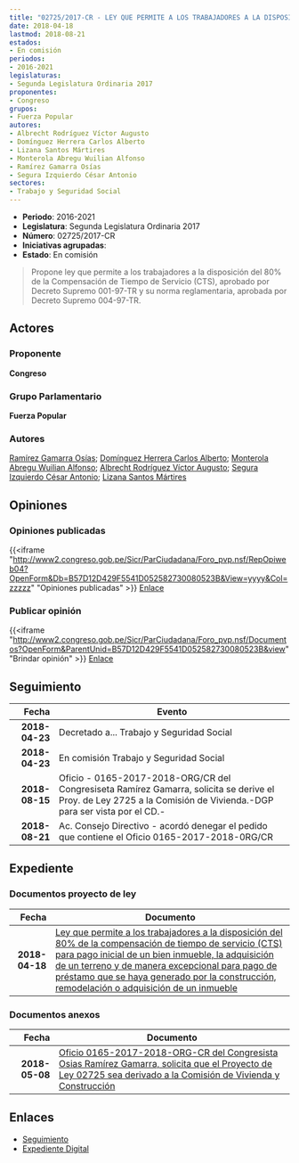 ```yaml
---
title: "02725/2017-CR - LEY QUE PERMITE A LOS TRABAJADORES A LA DISPOSICIÓN DEL 80% DE LA COMPENSACIÓN DE TIEMPO DE SERVICIO (CTS) PARA PAGO INICIAL DE UN BIEN INMUEBLE, LA ADQUISICIÓN DE UN TERRENO Y DE MANERA EXCEPCIONAL PARA PAGO DE PRÉSTAMO QUE SE HAYA GENERADO POR LA CONSTRUCCIÓN, REMODELACIÓN O ADQUISICIÓN DE UN INMUEBLE"
date: 2018-04-18
lastmod: 2018-08-21
estados:
- En comisión
periodos:
- 2016-2021
legislaturas:
- Segunda Legislatura Ordinaria 2017
proponentes:
- Congreso
grupos:
- Fuerza Popular
autores:
- Albrecht Rodríguez Víctor Augusto
- Domínguez Herrera Carlos Alberto
- Lizana Santos Mártires
- Monterola Abregu Wuilian Alfonso
- Ramírez Gamarra Osías
- Segura Izquierdo César Antonio
sectores:
- Trabajo y Seguridad Social
---
```

- **Periodo**: 2016-2021
- **Legislatura**: Segunda Legislatura Ordinaria 2017
- **Número**: 02725/2017-CR
- **Iniciativas agrupadas**: 
- **Estado**: En comisión

> Propone ley que permite a los trabajadores a la disposición del 80% de la Compensación de Tiempo de Servicio (CTS), aprobado por Decreto Supremo 001-97-TR y su norma reglamentaria, aprobada por Decreto Supremo 004-97-TR.


## Actores

### Proponente

**Congreso**

### Grupo Parlamentario

**Fuerza Popular**

### Autores

[Ramírez Gamarra Osías](mailto:mailto:oramirez@congreso.gob.pe); [Domínguez Herrera Carlos Alberto](mailto:mailto:cdominguez@congreso.gob.pe); [Monterola Abregu Wuilian Alfonso](mailto:mailto:wmonterola@congreso.gob.pe); [Albrecht Rodríguez Víctor Augusto](mailto:mailto:valbrecht@congreso.gob.pe); [Segura Izquierdo César Antonio](mailto:mailto:csegura@congreso.gob.pe); [Lizana Santos Mártires](mailto:mailto:mlizana@congreso.gob.pe)

## Opiniones

### Opiniones publicadas

{{<iframe "http://www2.congreso.gob.pe/Sicr/ParCiudadana/Foro_pvp.nsf/RepOpiweb04?OpenForm&Db=B57D12D429F5541D052582730080523B&View=yyyy&Col=zzzzz" "Opiniones publicadas" >}}
[Enlace](http://www2.congreso.gob.pe/Sicr/ParCiudadana/Foro_pvp.nsf/RepOpiweb04?OpenForm&Db=B57D12D429F5541D052582730080523B&View=yyyy&Col=zzzzz)

### Publicar opinión

{{<iframe "http://www2.congreso.gob.pe/Sicr/ParCiudadana/Foro_pvp.nsf/Documentos?OpenForm&ParentUnid=B57D12D429F5541D052582730080523B&view" "Brindar opinión" >}}
[Enlace](http://www2.congreso.gob.pe/Sicr/ParCiudadana/Foro_pvp.nsf/Documentos?OpenForm&ParentUnid=B57D12D429F5541D052582730080523B&view)


## Seguimiento

| Fecha | Evento |
|------:|--------|
| **2018-04-23** | Decretado a... Trabajo y Seguridad Social |
| **2018-04-23** | En comisión Trabajo y Seguridad Social |
| **2018-08-15** | Oficio - 0165-2017-2018-ORG/CR del Congresiseta Ramírez Gamarra, solicita se derive el Proy. de Ley 2725 a la Comisión de Vivienda.-DGP para ser vista por el CD.- |
| **2018-08-21** | Ac. Consejo Directivo - acordó denegar el pedido que contiene el Oficio 0165-2017-2018-0RG/CR |

## Expediente

### Documentos proyecto de ley

| Fecha | Documento |
|------:|-----------|
| **2018-04-18** | [Ley que permite a los trabajadores a la disposición del 80% de la compensación de tiempo de servicio (CTS) para pago inicial de un bien inmueble, la adquisición de un terreno y de manera excepcional para pago de préstamo que se haya generado por la construcción, remodelación o adquisición de un inmueble](http://www.leyes.congreso.gob.pe/Documentos/2016_2021/Proyectos_de_Ley_y_de_Resoluciones_Legislativas/PL0272520180418..pdf) |

### Documentos anexos

| Fecha | Documento |
|------:|-----------|
| **2018-05-08** | [Oficio 0165-2017-2018-ORG-CR del Congresista Osias Ramírez Gamarra, solicita que el Proyecto de Ley 02725 sea derivado a la Comisión de Vivienda y Construcción](http://www.leyes.congreso.gob.pe/Documentos/2016_2021/Oficios/Congresistas/OFICIO-0165-2017-2018-ORG-CR.pdf) |

## Enlaces

- [Seguimiento](http://www2.congreso.gob.pe/Sicr/TraDocEstProc/CLProLey2016.nsf/f7fff46988ca05b1052578e100829cc7/db10ac742f90e6bd052582730076905b?OpenDocument)
- [Expediente Digital](http://www2.congreso.gob.pe/Sicr/TraDocEstProc/Expvirt_2011.nsf/visbusqptramdoc1621/02725?opendocument)

